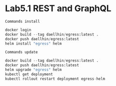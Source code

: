 # Lab5.1 REST and GraphQL
`Commands install`
```python
docker login
docker build --tag daellhin/egress:latest .
docker push daellhin/egress:latest
helm install "egress" helm
```

`Commands update`
```python
docker build --tag daellhin/egress:latest .
docker push daellhin/egress:latest
helm upgrade "egress" helm
kubectl get deployment
kubectl rollout restart deployment egress-helm
```
